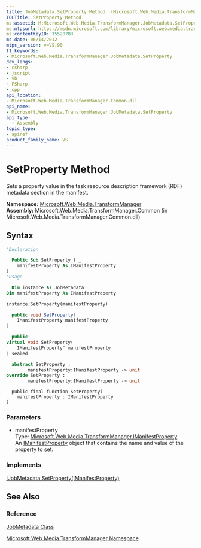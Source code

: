 ```yaml
---
title: JobMetadata.SetProperty Method  (Microsoft.Web.Media.TransformManager)
TOCTitle: SetProperty Method
ms:assetid: M:Microsoft.Web.Media.TransformManager.JobMetadata.SetProperty(Microsoft.Web.Media.TransformManager.IManifestProperty)
ms:mtpsurl: https://msdn.microsoft.com/library/microsoft.web.media.transformmanager.jobmetadata.setproperty(v=VS.90)
ms:contentKeyID: 35520783
ms.date: 06/14/2012
mtps_version: v=VS.90
f1_keywords:
- Microsoft.Web.Media.TransformManager.JobMetadata.SetProperty
dev_langs:
- csharp
- jscript
- vb
- FSharp
- cpp
api_location:
- Microsoft.Web.Media.TransformManager.Common.dll
api_name:
- Microsoft.Web.Media.TransformManager.JobMetadata.SetProperty
api_type:
  - Assembly
topic_type:
- apiref
product_family_name: VS
---
```


# SetProperty Method

Sets a property value in the task resource description framework (RDF) metadata section in the manifest.

**Namespace:**  [Microsoft.Web.Media.TransformManager](microsoft-web-media-transformmanager-namespace.md)  
**Assembly:**  Microsoft.Web.Media.TransformManager.Common (in Microsoft.Web.Media.TransformManager.Common.dll)

## Syntax

```vb
'Declaration

  Public Sub SetProperty ( _
    manifestProperty As IManifestProperty _
)
'Usage

  Dim instance As JobMetadata
Dim manifestProperty As IManifestProperty

instance.SetProperty(manifestProperty)
```

```csharp
  public void SetProperty(
    IManifestProperty manifestProperty
)
```

```cpp
  public:
virtual void SetProperty(
    IManifestProperty^ manifestProperty
) sealed
```

``` fsharp
  abstract SetProperty :
        manifestProperty:IManifestProperty -> unit
override SetProperty :
        manifestProperty:IManifestProperty -> unit
```

```jscript
  public final function SetProperty(
    manifestProperty : IManifestProperty
)
```

### Parameters

  - manifestProperty  
    Type: [Microsoft.Web.Media.TransformManager.IManifestProperty](imanifestproperty-interface-microsoft-web-media-transformmanager.md)  
    An [IManifestProperty](imanifestproperty-interface-microsoft-web-media-transformmanager.md) object that contains the name and value of the property to set.  

### Implements

[IJobMetadata.SetProperty(IManifestProperty)](ijobmetadata-setproperty-method-microsoft-web-media-transformmanager.md)  

## See Also

### Reference

[JobMetadata Class](jobmetadata-class-microsoft-web-media-transformmanager.md)

[Microsoft.Web.Media.TransformManager Namespace](microsoft-web-media-transformmanager-namespace.md)

